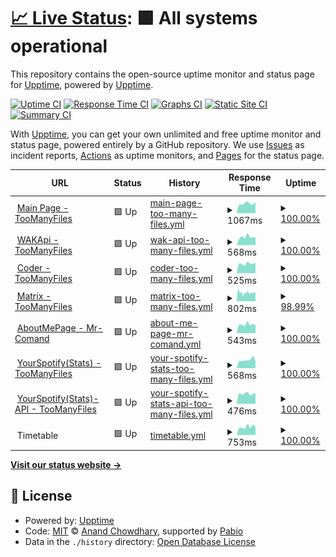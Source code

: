 # [📈 Live Status](https://status.toomanyfiles.dev): <!--live status--> **🟩 All systems operational**

This repository contains the open-source uptime monitor and status page for [Upptime](https://upptime.js.org), powered by [Upptime](https://github.com/upptime/upptime).

[![Uptime CI](https://github.com/TooManyFiles/upptime/workflows/Uptime%20CI/badge.svg)](https://github.com/TooManyFiles/upptime/actions?query=workflow%3A%22Uptime+CI%22)
[![Response Time CI](https://github.com/TooManyFiles/upptime/workflows/Response%20Time%20CI/badge.svg)](https://github.com/TooManyFiles/upptime/actions?query=workflow%3A%22Response+Time+CI%22)
[![Graphs CI](https://github.com/TooManyFiles/upptime/workflows/Graphs%20CI/badge.svg)](https://github.com/TooManyFiles/upptime/actions?query=workflow%3A%22Graphs+CI%22)
[![Static Site CI](https://github.com/TooManyFiles/upptime/workflows/Static%20Site%20CI/badge.svg)](https://github.com/TooManyFiles/upptime/actions?query=workflow%3A%22Static+Site+CI%22)
[![Summary CI](https://github.com/TooManyFiles/upptime/workflows/Summary%20CI/badge.svg)](https://github.com/TooManyFiles/upptime/actions?query=workflow%3A%22Summary+CI%22)

With [Upptime](https://upptime.js.org), you can get your own unlimited and free uptime monitor and status page, powered entirely by a GitHub repository. We use [Issues](https://github.com/upptime/upptime/issues) as incident reports, [Actions](https://github.com/TooManyFiles/upptime/actions) as uptime monitors, and [Pages](https://status.toomanyfiles.dev) for the status page.

<!--start: status pages-->
<!-- This summary is generated by Upptime (https://github.com/upptime/upptime) -->
<!-- Do not edit this manually, your changes will be overwritten -->
<!-- prettier-ignore -->
| URL | Status | History | Response Time | Uptime |
| --- | ------ | ------- | ------------- | ------ |
| <img alt="" src="https://icons.duckduckgo.com/ip3/toomanyfiles.dev.ico" height="13"> [Main Page - TooManyFiles](https://toomanyfiles.dev/) | 🟩 Up | [main-page-too-many-files.yml](https://github.com/TooManyFiles/upptime/commits/HEAD/history/main-page-too-many-files.yml) | <details><summary><img alt="Response time graph" src="./graphs/main-page-too-many-files/response-time-week.png" height="20"> 1067ms</summary><br><a href="https://status.toomanyfiles.dev/history/main-page-too-many-files"><img alt="Response time 1489" src="https://img.shields.io/endpoint?url=https%3A%2F%2Fraw.githubusercontent.com%2FTooManyFiles%2Fupptime%2FHEAD%2Fapi%2Fmain-page-too-many-files%2Fresponse-time.json"></a><br><a href="https://status.toomanyfiles.dev/history/main-page-too-many-files"><img alt="24-hour response time 1187" src="https://img.shields.io/endpoint?url=https%3A%2F%2Fraw.githubusercontent.com%2FTooManyFiles%2Fupptime%2FHEAD%2Fapi%2Fmain-page-too-many-files%2Fresponse-time-day.json"></a><br><a href="https://status.toomanyfiles.dev/history/main-page-too-many-files"><img alt="7-day response time 1067" src="https://img.shields.io/endpoint?url=https%3A%2F%2Fraw.githubusercontent.com%2FTooManyFiles%2Fupptime%2FHEAD%2Fapi%2Fmain-page-too-many-files%2Fresponse-time-week.json"></a><br><a href="https://status.toomanyfiles.dev/history/main-page-too-many-files"><img alt="30-day response time 1091" src="https://img.shields.io/endpoint?url=https%3A%2F%2Fraw.githubusercontent.com%2FTooManyFiles%2Fupptime%2FHEAD%2Fapi%2Fmain-page-too-many-files%2Fresponse-time-month.json"></a><br><a href="https://status.toomanyfiles.dev/history/main-page-too-many-files"><img alt="1-year response time 1489" src="https://img.shields.io/endpoint?url=https%3A%2F%2Fraw.githubusercontent.com%2FTooManyFiles%2Fupptime%2FHEAD%2Fapi%2Fmain-page-too-many-files%2Fresponse-time-year.json"></a></details> | <details><summary><a href="https://status.toomanyfiles.dev/history/main-page-too-many-files">100.00%</a></summary><a href="https://status.toomanyfiles.dev/history/main-page-too-many-files"><img alt="All-time uptime 99.93%" src="https://img.shields.io/endpoint?url=https%3A%2F%2Fraw.githubusercontent.com%2FTooManyFiles%2Fupptime%2FHEAD%2Fapi%2Fmain-page-too-many-files%2Fuptime.json"></a><br><a href="https://status.toomanyfiles.dev/history/main-page-too-many-files"><img alt="24-hour uptime 100.00%" src="https://img.shields.io/endpoint?url=https%3A%2F%2Fraw.githubusercontent.com%2FTooManyFiles%2Fupptime%2FHEAD%2Fapi%2Fmain-page-too-many-files%2Fuptime-day.json"></a><br><a href="https://status.toomanyfiles.dev/history/main-page-too-many-files"><img alt="7-day uptime 100.00%" src="https://img.shields.io/endpoint?url=https%3A%2F%2Fraw.githubusercontent.com%2FTooManyFiles%2Fupptime%2FHEAD%2Fapi%2Fmain-page-too-many-files%2Fuptime-week.json"></a><br><a href="https://status.toomanyfiles.dev/history/main-page-too-many-files"><img alt="30-day uptime 100.00%" src="https://img.shields.io/endpoint?url=https%3A%2F%2Fraw.githubusercontent.com%2FTooManyFiles%2Fupptime%2FHEAD%2Fapi%2Fmain-page-too-many-files%2Fuptime-month.json"></a><br><a href="https://status.toomanyfiles.dev/history/main-page-too-many-files"><img alt="1-year uptime 99.93%" src="https://img.shields.io/endpoint?url=https%3A%2F%2Fraw.githubusercontent.com%2FTooManyFiles%2Fupptime%2FHEAD%2Fapi%2Fmain-page-too-many-files%2Fuptime-year.json"></a></details>
| <img alt="" src="https://icons.duckduckgo.com/ip3/waka.toomanyfiles.dev.ico" height="13"> [WAKApi - TooManyFiles](https://waka.toomanyfiles.dev/) | 🟩 Up | [wak-api-too-many-files.yml](https://github.com/TooManyFiles/upptime/commits/HEAD/history/wak-api-too-many-files.yml) | <details><summary><img alt="Response time graph" src="./graphs/wak-api-too-many-files/response-time-week.png" height="20"> 568ms</summary><br><a href="https://status.toomanyfiles.dev/history/wak-api-too-many-files"><img alt="Response time 634" src="https://img.shields.io/endpoint?url=https%3A%2F%2Fraw.githubusercontent.com%2FTooManyFiles%2Fupptime%2FHEAD%2Fapi%2Fwak-api-too-many-files%2Fresponse-time.json"></a><br><a href="https://status.toomanyfiles.dev/history/wak-api-too-many-files"><img alt="24-hour response time 554" src="https://img.shields.io/endpoint?url=https%3A%2F%2Fraw.githubusercontent.com%2FTooManyFiles%2Fupptime%2FHEAD%2Fapi%2Fwak-api-too-many-files%2Fresponse-time-day.json"></a><br><a href="https://status.toomanyfiles.dev/history/wak-api-too-many-files"><img alt="7-day response time 568" src="https://img.shields.io/endpoint?url=https%3A%2F%2Fraw.githubusercontent.com%2FTooManyFiles%2Fupptime%2FHEAD%2Fapi%2Fwak-api-too-many-files%2Fresponse-time-week.json"></a><br><a href="https://status.toomanyfiles.dev/history/wak-api-too-many-files"><img alt="30-day response time 590" src="https://img.shields.io/endpoint?url=https%3A%2F%2Fraw.githubusercontent.com%2FTooManyFiles%2Fupptime%2FHEAD%2Fapi%2Fwak-api-too-many-files%2Fresponse-time-month.json"></a><br><a href="https://status.toomanyfiles.dev/history/wak-api-too-many-files"><img alt="1-year response time 634" src="https://img.shields.io/endpoint?url=https%3A%2F%2Fraw.githubusercontent.com%2FTooManyFiles%2Fupptime%2FHEAD%2Fapi%2Fwak-api-too-many-files%2Fresponse-time-year.json"></a></details> | <details><summary><a href="https://status.toomanyfiles.dev/history/wak-api-too-many-files">100.00%</a></summary><a href="https://status.toomanyfiles.dev/history/wak-api-too-many-files"><img alt="All-time uptime 99.93%" src="https://img.shields.io/endpoint?url=https%3A%2F%2Fraw.githubusercontent.com%2FTooManyFiles%2Fupptime%2FHEAD%2Fapi%2Fwak-api-too-many-files%2Fuptime.json"></a><br><a href="https://status.toomanyfiles.dev/history/wak-api-too-many-files"><img alt="24-hour uptime 100.00%" src="https://img.shields.io/endpoint?url=https%3A%2F%2Fraw.githubusercontent.com%2FTooManyFiles%2Fupptime%2FHEAD%2Fapi%2Fwak-api-too-many-files%2Fuptime-day.json"></a><br><a href="https://status.toomanyfiles.dev/history/wak-api-too-many-files"><img alt="7-day uptime 100.00%" src="https://img.shields.io/endpoint?url=https%3A%2F%2Fraw.githubusercontent.com%2FTooManyFiles%2Fupptime%2FHEAD%2Fapi%2Fwak-api-too-many-files%2Fuptime-week.json"></a><br><a href="https://status.toomanyfiles.dev/history/wak-api-too-many-files"><img alt="30-day uptime 100.00%" src="https://img.shields.io/endpoint?url=https%3A%2F%2Fraw.githubusercontent.com%2FTooManyFiles%2Fupptime%2FHEAD%2Fapi%2Fwak-api-too-many-files%2Fuptime-month.json"></a><br><a href="https://status.toomanyfiles.dev/history/wak-api-too-many-files"><img alt="1-year uptime 99.93%" src="https://img.shields.io/endpoint?url=https%3A%2F%2Fraw.githubusercontent.com%2FTooManyFiles%2Fupptime%2FHEAD%2Fapi%2Fwak-api-too-many-files%2Fuptime-year.json"></a></details>
| <img alt="" src="https://icons.duckduckgo.com/ip3/coder.toomanyfiles.dev.ico" height="13"> [Coder - TooManyFiles](https://coder.toomanyfiles.dev/) | 🟩 Up | [coder-too-many-files.yml](https://github.com/TooManyFiles/upptime/commits/HEAD/history/coder-too-many-files.yml) | <details><summary><img alt="Response time graph" src="./graphs/coder-too-many-files/response-time-week.png" height="20"> 525ms</summary><br><a href="https://status.toomanyfiles.dev/history/coder-too-many-files"><img alt="Response time 519" src="https://img.shields.io/endpoint?url=https%3A%2F%2Fraw.githubusercontent.com%2FTooManyFiles%2Fupptime%2FHEAD%2Fapi%2Fcoder-too-many-files%2Fresponse-time.json"></a><br><a href="https://status.toomanyfiles.dev/history/coder-too-many-files"><img alt="24-hour response time 568" src="https://img.shields.io/endpoint?url=https%3A%2F%2Fraw.githubusercontent.com%2FTooManyFiles%2Fupptime%2FHEAD%2Fapi%2Fcoder-too-many-files%2Fresponse-time-day.json"></a><br><a href="https://status.toomanyfiles.dev/history/coder-too-many-files"><img alt="7-day response time 525" src="https://img.shields.io/endpoint?url=https%3A%2F%2Fraw.githubusercontent.com%2FTooManyFiles%2Fupptime%2FHEAD%2Fapi%2Fcoder-too-many-files%2Fresponse-time-week.json"></a><br><a href="https://status.toomanyfiles.dev/history/coder-too-many-files"><img alt="30-day response time 541" src="https://img.shields.io/endpoint?url=https%3A%2F%2Fraw.githubusercontent.com%2FTooManyFiles%2Fupptime%2FHEAD%2Fapi%2Fcoder-too-many-files%2Fresponse-time-month.json"></a><br><a href="https://status.toomanyfiles.dev/history/coder-too-many-files"><img alt="1-year response time 519" src="https://img.shields.io/endpoint?url=https%3A%2F%2Fraw.githubusercontent.com%2FTooManyFiles%2Fupptime%2FHEAD%2Fapi%2Fcoder-too-many-files%2Fresponse-time-year.json"></a></details> | <details><summary><a href="https://status.toomanyfiles.dev/history/coder-too-many-files">100.00%</a></summary><a href="https://status.toomanyfiles.dev/history/coder-too-many-files"><img alt="All-time uptime 46.89%" src="https://img.shields.io/endpoint?url=https%3A%2F%2Fraw.githubusercontent.com%2FTooManyFiles%2Fupptime%2FHEAD%2Fapi%2Fcoder-too-many-files%2Fuptime.json"></a><br><a href="https://status.toomanyfiles.dev/history/coder-too-many-files"><img alt="24-hour uptime 100.00%" src="https://img.shields.io/endpoint?url=https%3A%2F%2Fraw.githubusercontent.com%2FTooManyFiles%2Fupptime%2FHEAD%2Fapi%2Fcoder-too-many-files%2Fuptime-day.json"></a><br><a href="https://status.toomanyfiles.dev/history/coder-too-many-files"><img alt="7-day uptime 100.00%" src="https://img.shields.io/endpoint?url=https%3A%2F%2Fraw.githubusercontent.com%2FTooManyFiles%2Fupptime%2FHEAD%2Fapi%2Fcoder-too-many-files%2Fuptime-week.json"></a><br><a href="https://status.toomanyfiles.dev/history/coder-too-many-files"><img alt="30-day uptime 100.00%" src="https://img.shields.io/endpoint?url=https%3A%2F%2Fraw.githubusercontent.com%2FTooManyFiles%2Fupptime%2FHEAD%2Fapi%2Fcoder-too-many-files%2Fuptime-month.json"></a><br><a href="https://status.toomanyfiles.dev/history/coder-too-many-files"><img alt="1-year uptime 46.89%" src="https://img.shields.io/endpoint?url=https%3A%2F%2Fraw.githubusercontent.com%2FTooManyFiles%2Fupptime%2FHEAD%2Fapi%2Fcoder-too-many-files%2Fuptime-year.json"></a></details>
| <img alt="" src="https://icons.duckduckgo.com/ip3/matrix.toomanyfiles.dev.ico" height="13"> [Matrix - TooManyFiles](https://matrix.toomanyfiles.dev/) | 🟩 Up | [matrix-too-many-files.yml](https://github.com/TooManyFiles/upptime/commits/HEAD/history/matrix-too-many-files.yml) | <details><summary><img alt="Response time graph" src="./graphs/matrix-too-many-files/response-time-week.png" height="20"> 802ms</summary><br><a href="https://status.toomanyfiles.dev/history/matrix-too-many-files"><img alt="Response time 1031" src="https://img.shields.io/endpoint?url=https%3A%2F%2Fraw.githubusercontent.com%2FTooManyFiles%2Fupptime%2FHEAD%2Fapi%2Fmatrix-too-many-files%2Fresponse-time.json"></a><br><a href="https://status.toomanyfiles.dev/history/matrix-too-many-files"><img alt="24-hour response time 786" src="https://img.shields.io/endpoint?url=https%3A%2F%2Fraw.githubusercontent.com%2FTooManyFiles%2Fupptime%2FHEAD%2Fapi%2Fmatrix-too-many-files%2Fresponse-time-day.json"></a><br><a href="https://status.toomanyfiles.dev/history/matrix-too-many-files"><img alt="7-day response time 802" src="https://img.shields.io/endpoint?url=https%3A%2F%2Fraw.githubusercontent.com%2FTooManyFiles%2Fupptime%2FHEAD%2Fapi%2Fmatrix-too-many-files%2Fresponse-time-week.json"></a><br><a href="https://status.toomanyfiles.dev/history/matrix-too-many-files"><img alt="30-day response time 846" src="https://img.shields.io/endpoint?url=https%3A%2F%2Fraw.githubusercontent.com%2FTooManyFiles%2Fupptime%2FHEAD%2Fapi%2Fmatrix-too-many-files%2Fresponse-time-month.json"></a><br><a href="https://status.toomanyfiles.dev/history/matrix-too-many-files"><img alt="1-year response time 1031" src="https://img.shields.io/endpoint?url=https%3A%2F%2Fraw.githubusercontent.com%2FTooManyFiles%2Fupptime%2FHEAD%2Fapi%2Fmatrix-too-many-files%2Fresponse-time-year.json"></a></details> | <details><summary><a href="https://status.toomanyfiles.dev/history/matrix-too-many-files">98.99%</a></summary><a href="https://status.toomanyfiles.dev/history/matrix-too-many-files"><img alt="All-time uptime 99.59%" src="https://img.shields.io/endpoint?url=https%3A%2F%2Fraw.githubusercontent.com%2FTooManyFiles%2Fupptime%2FHEAD%2Fapi%2Fmatrix-too-many-files%2Fuptime.json"></a><br><a href="https://status.toomanyfiles.dev/history/matrix-too-many-files"><img alt="24-hour uptime 100.00%" src="https://img.shields.io/endpoint?url=https%3A%2F%2Fraw.githubusercontent.com%2FTooManyFiles%2Fupptime%2FHEAD%2Fapi%2Fmatrix-too-many-files%2Fuptime-day.json"></a><br><a href="https://status.toomanyfiles.dev/history/matrix-too-many-files"><img alt="7-day uptime 98.99%" src="https://img.shields.io/endpoint?url=https%3A%2F%2Fraw.githubusercontent.com%2FTooManyFiles%2Fupptime%2FHEAD%2Fapi%2Fmatrix-too-many-files%2Fuptime-week.json"></a><br><a href="https://status.toomanyfiles.dev/history/matrix-too-many-files"><img alt="30-day uptime 99.38%" src="https://img.shields.io/endpoint?url=https%3A%2F%2Fraw.githubusercontent.com%2FTooManyFiles%2Fupptime%2FHEAD%2Fapi%2Fmatrix-too-many-files%2Fuptime-month.json"></a><br><a href="https://status.toomanyfiles.dev/history/matrix-too-many-files"><img alt="1-year uptime 99.59%" src="https://img.shields.io/endpoint?url=https%3A%2F%2Fraw.githubusercontent.com%2FTooManyFiles%2Fupptime%2FHEAD%2Fapi%2Fmatrix-too-many-files%2Fuptime-year.json"></a></details>
| <img alt="" src="https://icons.duckduckgo.com/ip3/mr-comand.toomanyfiles.dev.ico" height="13"> [AboutMePage - Mr-Comand](https://mr-comand.toomanyfiles.dev/) | 🟩 Up | [about-me-page-mr-comand.yml](https://github.com/TooManyFiles/upptime/commits/HEAD/history/about-me-page-mr-comand.yml) | <details><summary><img alt="Response time graph" src="./graphs/about-me-page-mr-comand/response-time-week.png" height="20"> 543ms</summary><br><a href="https://status.toomanyfiles.dev/history/about-me-page-mr-comand"><img alt="Response time 609" src="https://img.shields.io/endpoint?url=https%3A%2F%2Fraw.githubusercontent.com%2FTooManyFiles%2Fupptime%2FHEAD%2Fapi%2Fabout-me-page-mr-comand%2Fresponse-time.json"></a><br><a href="https://status.toomanyfiles.dev/history/about-me-page-mr-comand"><img alt="24-hour response time 503" src="https://img.shields.io/endpoint?url=https%3A%2F%2Fraw.githubusercontent.com%2FTooManyFiles%2Fupptime%2FHEAD%2Fapi%2Fabout-me-page-mr-comand%2Fresponse-time-day.json"></a><br><a href="https://status.toomanyfiles.dev/history/about-me-page-mr-comand"><img alt="7-day response time 543" src="https://img.shields.io/endpoint?url=https%3A%2F%2Fraw.githubusercontent.com%2FTooManyFiles%2Fupptime%2FHEAD%2Fapi%2Fabout-me-page-mr-comand%2Fresponse-time-week.json"></a><br><a href="https://status.toomanyfiles.dev/history/about-me-page-mr-comand"><img alt="30-day response time 586" src="https://img.shields.io/endpoint?url=https%3A%2F%2Fraw.githubusercontent.com%2FTooManyFiles%2Fupptime%2FHEAD%2Fapi%2Fabout-me-page-mr-comand%2Fresponse-time-month.json"></a><br><a href="https://status.toomanyfiles.dev/history/about-me-page-mr-comand"><img alt="1-year response time 609" src="https://img.shields.io/endpoint?url=https%3A%2F%2Fraw.githubusercontent.com%2FTooManyFiles%2Fupptime%2FHEAD%2Fapi%2Fabout-me-page-mr-comand%2Fresponse-time-year.json"></a></details> | <details><summary><a href="https://status.toomanyfiles.dev/history/about-me-page-mr-comand">100.00%</a></summary><a href="https://status.toomanyfiles.dev/history/about-me-page-mr-comand"><img alt="All-time uptime 99.95%" src="https://img.shields.io/endpoint?url=https%3A%2F%2Fraw.githubusercontent.com%2FTooManyFiles%2Fupptime%2FHEAD%2Fapi%2Fabout-me-page-mr-comand%2Fuptime.json"></a><br><a href="https://status.toomanyfiles.dev/history/about-me-page-mr-comand"><img alt="24-hour uptime 100.00%" src="https://img.shields.io/endpoint?url=https%3A%2F%2Fraw.githubusercontent.com%2FTooManyFiles%2Fupptime%2FHEAD%2Fapi%2Fabout-me-page-mr-comand%2Fuptime-day.json"></a><br><a href="https://status.toomanyfiles.dev/history/about-me-page-mr-comand"><img alt="7-day uptime 100.00%" src="https://img.shields.io/endpoint?url=https%3A%2F%2Fraw.githubusercontent.com%2FTooManyFiles%2Fupptime%2FHEAD%2Fapi%2Fabout-me-page-mr-comand%2Fuptime-week.json"></a><br><a href="https://status.toomanyfiles.dev/history/about-me-page-mr-comand"><img alt="30-day uptime 100.00%" src="https://img.shields.io/endpoint?url=https%3A%2F%2Fraw.githubusercontent.com%2FTooManyFiles%2Fupptime%2FHEAD%2Fapi%2Fabout-me-page-mr-comand%2Fuptime-month.json"></a><br><a href="https://status.toomanyfiles.dev/history/about-me-page-mr-comand"><img alt="1-year uptime 99.95%" src="https://img.shields.io/endpoint?url=https%3A%2F%2Fraw.githubusercontent.com%2FTooManyFiles%2Fupptime%2FHEAD%2Fapi%2Fabout-me-page-mr-comand%2Fuptime-year.json"></a></details>
| <img alt="" src="https://icons.duckduckgo.com/ip3/spstat.toomanyfiles.dev.ico" height="13"> [YourSpotify(Stats) - TooManyFiles](https://spstat.toomanyfiles.dev/) | 🟩 Up | [your-spotify-stats-too-many-files.yml](https://github.com/TooManyFiles/upptime/commits/HEAD/history/your-spotify-stats-too-many-files.yml) | <details><summary><img alt="Response time graph" src="./graphs/your-spotify-stats-too-many-files/response-time-week.png" height="20"> 568ms</summary><br><a href="https://status.toomanyfiles.dev/history/your-spotify-stats-too-many-files"><img alt="Response time 490" src="https://img.shields.io/endpoint?url=https%3A%2F%2Fraw.githubusercontent.com%2FTooManyFiles%2Fupptime%2FHEAD%2Fapi%2Fyour-spotify-stats-too-many-files%2Fresponse-time.json"></a><br><a href="https://status.toomanyfiles.dev/history/your-spotify-stats-too-many-files"><img alt="24-hour response time 459" src="https://img.shields.io/endpoint?url=https%3A%2F%2Fraw.githubusercontent.com%2FTooManyFiles%2Fupptime%2FHEAD%2Fapi%2Fyour-spotify-stats-too-many-files%2Fresponse-time-day.json"></a><br><a href="https://status.toomanyfiles.dev/history/your-spotify-stats-too-many-files"><img alt="7-day response time 568" src="https://img.shields.io/endpoint?url=https%3A%2F%2Fraw.githubusercontent.com%2FTooManyFiles%2Fupptime%2FHEAD%2Fapi%2Fyour-spotify-stats-too-many-files%2Fresponse-time-week.json"></a><br><a href="https://status.toomanyfiles.dev/history/your-spotify-stats-too-many-files"><img alt="30-day response time 519" src="https://img.shields.io/endpoint?url=https%3A%2F%2Fraw.githubusercontent.com%2FTooManyFiles%2Fupptime%2FHEAD%2Fapi%2Fyour-spotify-stats-too-many-files%2Fresponse-time-month.json"></a><br><a href="https://status.toomanyfiles.dev/history/your-spotify-stats-too-many-files"><img alt="1-year response time 490" src="https://img.shields.io/endpoint?url=https%3A%2F%2Fraw.githubusercontent.com%2FTooManyFiles%2Fupptime%2FHEAD%2Fapi%2Fyour-spotify-stats-too-many-files%2Fresponse-time-year.json"></a></details> | <details><summary><a href="https://status.toomanyfiles.dev/history/your-spotify-stats-too-many-files">100.00%</a></summary><a href="https://status.toomanyfiles.dev/history/your-spotify-stats-too-many-files"><img alt="All-time uptime 100.00%" src="https://img.shields.io/endpoint?url=https%3A%2F%2Fraw.githubusercontent.com%2FTooManyFiles%2Fupptime%2FHEAD%2Fapi%2Fyour-spotify-stats-too-many-files%2Fuptime.json"></a><br><a href="https://status.toomanyfiles.dev/history/your-spotify-stats-too-many-files"><img alt="24-hour uptime 100.00%" src="https://img.shields.io/endpoint?url=https%3A%2F%2Fraw.githubusercontent.com%2FTooManyFiles%2Fupptime%2FHEAD%2Fapi%2Fyour-spotify-stats-too-many-files%2Fuptime-day.json"></a><br><a href="https://status.toomanyfiles.dev/history/your-spotify-stats-too-many-files"><img alt="7-day uptime 100.00%" src="https://img.shields.io/endpoint?url=https%3A%2F%2Fraw.githubusercontent.com%2FTooManyFiles%2Fupptime%2FHEAD%2Fapi%2Fyour-spotify-stats-too-many-files%2Fuptime-week.json"></a><br><a href="https://status.toomanyfiles.dev/history/your-spotify-stats-too-many-files"><img alt="30-day uptime 100.00%" src="https://img.shields.io/endpoint?url=https%3A%2F%2Fraw.githubusercontent.com%2FTooManyFiles%2Fupptime%2FHEAD%2Fapi%2Fyour-spotify-stats-too-many-files%2Fuptime-month.json"></a><br><a href="https://status.toomanyfiles.dev/history/your-spotify-stats-too-many-files"><img alt="1-year uptime 100.00%" src="https://img.shields.io/endpoint?url=https%3A%2F%2Fraw.githubusercontent.com%2FTooManyFiles%2Fupptime%2FHEAD%2Fapi%2Fyour-spotify-stats-too-many-files%2Fuptime-year.json"></a></details>
| <img alt="" src="https://icons.duckduckgo.com/ip3/spstat.api.toomanyfiles.dev.ico" height="13"> [YourSpotify(Stats)-API - TooManyFiles](https://spstat.api.toomanyfiles.dev/) | 🟩 Up | [your-spotify-stats-api-too-many-files.yml](https://github.com/TooManyFiles/upptime/commits/HEAD/history/your-spotify-stats-api-too-many-files.yml) | <details><summary><img alt="Response time graph" src="./graphs/your-spotify-stats-api-too-many-files/response-time-week.png" height="20"> 476ms</summary><br><a href="https://status.toomanyfiles.dev/history/your-spotify-stats-api-too-many-files"><img alt="Response time 465" src="https://img.shields.io/endpoint?url=https%3A%2F%2Fraw.githubusercontent.com%2FTooManyFiles%2Fupptime%2FHEAD%2Fapi%2Fyour-spotify-stats-api-too-many-files%2Fresponse-time.json"></a><br><a href="https://status.toomanyfiles.dev/history/your-spotify-stats-api-too-many-files"><img alt="24-hour response time 491" src="https://img.shields.io/endpoint?url=https%3A%2F%2Fraw.githubusercontent.com%2FTooManyFiles%2Fupptime%2FHEAD%2Fapi%2Fyour-spotify-stats-api-too-many-files%2Fresponse-time-day.json"></a><br><a href="https://status.toomanyfiles.dev/history/your-spotify-stats-api-too-many-files"><img alt="7-day response time 476" src="https://img.shields.io/endpoint?url=https%3A%2F%2Fraw.githubusercontent.com%2FTooManyFiles%2Fupptime%2FHEAD%2Fapi%2Fyour-spotify-stats-api-too-many-files%2Fresponse-time-week.json"></a><br><a href="https://status.toomanyfiles.dev/history/your-spotify-stats-api-too-many-files"><img alt="30-day response time 489" src="https://img.shields.io/endpoint?url=https%3A%2F%2Fraw.githubusercontent.com%2FTooManyFiles%2Fupptime%2FHEAD%2Fapi%2Fyour-spotify-stats-api-too-many-files%2Fresponse-time-month.json"></a><br><a href="https://status.toomanyfiles.dev/history/your-spotify-stats-api-too-many-files"><img alt="1-year response time 465" src="https://img.shields.io/endpoint?url=https%3A%2F%2Fraw.githubusercontent.com%2FTooManyFiles%2Fupptime%2FHEAD%2Fapi%2Fyour-spotify-stats-api-too-many-files%2Fresponse-time-year.json"></a></details> | <details><summary><a href="https://status.toomanyfiles.dev/history/your-spotify-stats-api-too-many-files">100.00%</a></summary><a href="https://status.toomanyfiles.dev/history/your-spotify-stats-api-too-many-files"><img alt="All-time uptime 100.00%" src="https://img.shields.io/endpoint?url=https%3A%2F%2Fraw.githubusercontent.com%2FTooManyFiles%2Fupptime%2FHEAD%2Fapi%2Fyour-spotify-stats-api-too-many-files%2Fuptime.json"></a><br><a href="https://status.toomanyfiles.dev/history/your-spotify-stats-api-too-many-files"><img alt="24-hour uptime 100.00%" src="https://img.shields.io/endpoint?url=https%3A%2F%2Fraw.githubusercontent.com%2FTooManyFiles%2Fupptime%2FHEAD%2Fapi%2Fyour-spotify-stats-api-too-many-files%2Fuptime-day.json"></a><br><a href="https://status.toomanyfiles.dev/history/your-spotify-stats-api-too-many-files"><img alt="7-day uptime 100.00%" src="https://img.shields.io/endpoint?url=https%3A%2F%2Fraw.githubusercontent.com%2FTooManyFiles%2Fupptime%2FHEAD%2Fapi%2Fyour-spotify-stats-api-too-many-files%2Fuptime-week.json"></a><br><a href="https://status.toomanyfiles.dev/history/your-spotify-stats-api-too-many-files"><img alt="30-day uptime 100.00%" src="https://img.shields.io/endpoint?url=https%3A%2F%2Fraw.githubusercontent.com%2FTooManyFiles%2Fupptime%2FHEAD%2Fapi%2Fyour-spotify-stats-api-too-many-files%2Fuptime-month.json"></a><br><a href="https://status.toomanyfiles.dev/history/your-spotify-stats-api-too-many-files"><img alt="1-year uptime 100.00%" src="https://img.shields.io/endpoint?url=https%3A%2F%2Fraw.githubusercontent.com%2FTooManyFiles%2Fupptime%2FHEAD%2Fapi%2Fyour-spotify-stats-api-too-many-files%2Fuptime-year.json"></a></details>
| <img alt="" src="https://icons.duckduckgo.com/ip3/null.ico" height="13"> Timetable | 🟩 Up | [timetable.yml](https://github.com/TooManyFiles/upptime/commits/HEAD/history/timetable.yml) | <details><summary><img alt="Response time graph" src="./graphs/timetable/response-time-week.png" height="20"> 753ms</summary><br><a href="https://status.toomanyfiles.dev/history/timetable"><img alt="Response time 844" src="https://img.shields.io/endpoint?url=https%3A%2F%2Fraw.githubusercontent.com%2FTooManyFiles%2Fupptime%2FHEAD%2Fapi%2Ftimetable%2Fresponse-time.json"></a><br><a href="https://status.toomanyfiles.dev/history/timetable"><img alt="24-hour response time 732" src="https://img.shields.io/endpoint?url=https%3A%2F%2Fraw.githubusercontent.com%2FTooManyFiles%2Fupptime%2FHEAD%2Fapi%2Ftimetable%2Fresponse-time-day.json"></a><br><a href="https://status.toomanyfiles.dev/history/timetable"><img alt="7-day response time 753" src="https://img.shields.io/endpoint?url=https%3A%2F%2Fraw.githubusercontent.com%2FTooManyFiles%2Fupptime%2FHEAD%2Fapi%2Ftimetable%2Fresponse-time-week.json"></a><br><a href="https://status.toomanyfiles.dev/history/timetable"><img alt="30-day response time 766" src="https://img.shields.io/endpoint?url=https%3A%2F%2Fraw.githubusercontent.com%2FTooManyFiles%2Fupptime%2FHEAD%2Fapi%2Ftimetable%2Fresponse-time-month.json"></a><br><a href="https://status.toomanyfiles.dev/history/timetable"><img alt="1-year response time 844" src="https://img.shields.io/endpoint?url=https%3A%2F%2Fraw.githubusercontent.com%2FTooManyFiles%2Fupptime%2FHEAD%2Fapi%2Ftimetable%2Fresponse-time-year.json"></a></details> | <details><summary><a href="https://status.toomanyfiles.dev/history/timetable">100.00%</a></summary><a href="https://status.toomanyfiles.dev/history/timetable"><img alt="All-time uptime 99.89%" src="https://img.shields.io/endpoint?url=https%3A%2F%2Fraw.githubusercontent.com%2FTooManyFiles%2Fupptime%2FHEAD%2Fapi%2Ftimetable%2Fuptime.json"></a><br><a href="https://status.toomanyfiles.dev/history/timetable"><img alt="24-hour uptime 100.00%" src="https://img.shields.io/endpoint?url=https%3A%2F%2Fraw.githubusercontent.com%2FTooManyFiles%2Fupptime%2FHEAD%2Fapi%2Ftimetable%2Fuptime-day.json"></a><br><a href="https://status.toomanyfiles.dev/history/timetable"><img alt="7-day uptime 100.00%" src="https://img.shields.io/endpoint?url=https%3A%2F%2Fraw.githubusercontent.com%2FTooManyFiles%2Fupptime%2FHEAD%2Fapi%2Ftimetable%2Fuptime-week.json"></a><br><a href="https://status.toomanyfiles.dev/history/timetable"><img alt="30-day uptime 100.00%" src="https://img.shields.io/endpoint?url=https%3A%2F%2Fraw.githubusercontent.com%2FTooManyFiles%2Fupptime%2FHEAD%2Fapi%2Ftimetable%2Fuptime-month.json"></a><br><a href="https://status.toomanyfiles.dev/history/timetable"><img alt="1-year uptime 99.89%" src="https://img.shields.io/endpoint?url=https%3A%2F%2Fraw.githubusercontent.com%2FTooManyFiles%2Fupptime%2FHEAD%2Fapi%2Ftimetable%2Fuptime-year.json"></a></details>

<!--end: status pages-->

[**Visit our status website →**](https://status.toomanyfiles.dev)

## 📄 License

- Powered by: [Upptime](https://github.com/upptime/upptime)
- Code: [MIT](./LICENSE) © [Anand Chowdhary](https://anandchowdhary.com), supported by [Pabio](https://pabio.com)
- Data in the `./history` directory: [Open Database License](https://opendatacommons.org/licenses/odbl/1-0/)
